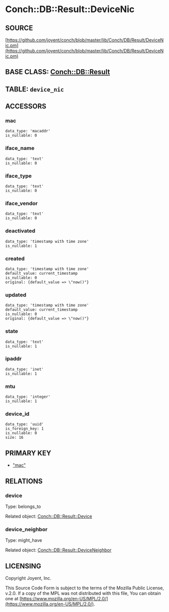 # Conch::DB::Result::DeviceNic

## SOURCE

[https://github.com/joyent/conch/blob/master/lib/Conch/DB/Result/DeviceNic.pm](https://github.com/joyent/conch/blob/master/lib/Conch/DB/Result/DeviceNic.pm)

## BASE CLASS: [Conch::DB::Result](../modules/Conch%3A%3ADB%3A%3AResult)

## TABLE: `device_nic`

## ACCESSORS

### mac

```
data_type: 'macaddr'
is_nullable: 0
```

### iface\_name

```
data_type: 'text'
is_nullable: 0
```

### iface\_type

```
data_type: 'text'
is_nullable: 0
```

### iface\_vendor

```
data_type: 'text'
is_nullable: 0
```

### deactivated

```
data_type: 'timestamp with time zone'
is_nullable: 1
```

### created

```
data_type: 'timestamp with time zone'
default_value: current_timestamp
is_nullable: 0
original: {default_value => \"now()"}
```

### updated

```
data_type: 'timestamp with time zone'
default_value: current_timestamp
is_nullable: 0
original: {default_value => \"now()"}
```

### state

```
data_type: 'text'
is_nullable: 1
```

### ipaddr

```
data_type: 'inet'
is_nullable: 1
```

### mtu

```
data_type: 'integer'
is_nullable: 1
```

### device\_id

```
data_type: 'uuid'
is_foreign_key: 1
is_nullable: 0
size: 16
```

## PRIMARY KEY

- ["mac"](#mac)

## RELATIONS

### device

Type: belongs\_to

Related object: [Conch::DB::Result::Device](../modules/Conch%3A%3ADB%3A%3AResult%3A%3ADevice)

### device\_neighbor

Type: might\_have

Related object: [Conch::DB::Result::DeviceNeighbor](../modules/Conch%3A%3ADB%3A%3AResult%3A%3ADeviceNeighbor)

## LICENSING

Copyright Joyent, Inc.

This Source Code Form is subject to the terms of the Mozilla Public License,
v.2.0. If a copy of the MPL was not distributed with this file, You can obtain
one at [https://www.mozilla.org/en-US/MPL/2.0/](https://www.mozilla.org/en-US/MPL/2.0/).
